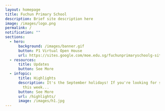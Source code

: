 ```yaml
---
layout: homepage
title: Fuchun Primary School
description: Brief site description here
image: /images/logo.png
permalink: /
notification: ""
sections:
  - hero:
      background: /images/banner.gif
      button: P1 Virtual Open House
      url: https://sites.google.com/moe.edu.sg/fuchunprimaryschoolg-site/p1-virtual-open-house
  - resources:
      title: Updates
      button: See More
  - infopic:
      title: Highlights
      description: It's the September holidays! If you're looking for something to do
        this week...
      button: See More
      url: /highlights/
      image: /images/h1.jpg
---
```

